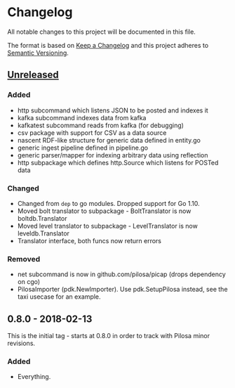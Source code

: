 # Changelog
All notable changes to this project will be documented in this file.

The format is based on [Keep a Changelog](http://keepachangelog.com/en/1.0.0/)
and this project adheres to [Semantic Versioning](http://semver.org/spec/v2.0.0.html).

## [Unreleased]
### Added
- http subcommand which listens JSON to be posted and indexes it
- kafka subcommand indexes data from kafka 
- kafkatest subcommand reads from kafka (for debugging)
- csv package with support for CSV as a data source
- nascent RDF-like structure for generic data defined in entity.go
- generic ingest pipeline defined in pipeline.go
- generic parser/mapper for indexing arbitrary data using reflection
- http subpackage which defines http.Source which listens for POSTed data

### Changed
- Changed from `dep` to go modules. Dropped support for Go 1.10.
- Moved bolt translator to subpackage - BoltTranslator is now boltdb.Translator
- Moved level translator to subpackage - LevelTranslator is now leveldb.Translator
- Translator interface, both funcs now return errors

### Removed
- net subcommand is now in github.com/pilosa/picap (drops dependency on cgo)
- PilosaImporter (pdk.NewImporter). Use pdk.SetupPilosa instead, see the taxi
  usecase for an example.

## 0.8.0 - 2018-02-13
This is the initial tag - starts at 0.8.0 in order to track with Pilosa minor revisions.
### Added
- Everything.

[Unreleased]: https://github.com/olivierlacan/keep-a-changelog/compare/v0.8.0...HEAD
